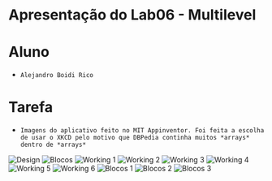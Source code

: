 # Apresentação do Lab06 - Multilevel

# Aluno
* `Alejandro Boidi Rico`

# Tarefa

* `Imagens do aplicativo feito no MIT Appinventor. Foi feita a escolha de usar o XKCD pelo motivo
que DBPedia continha muitos *arrays* dentro de *arrays*`

![Design](images/app-design.png)
![Blocos](images/app-blocks.png)
![Working 1](images/app-working-1.png)
![Working 2](images/app-working-2.png)
![Working 3](images/app-working-3.png)
![Working 4](images/app-working-4.png)
![Working 5](images/app-working-5.png)
![Working 6](images/app-working-6.png)
![Blocos 1](images/app-blocks-1.png)
![Blocos 2](images/app-blocks-2.png)
![Blocos 3](images/app-blocks-3.png)

